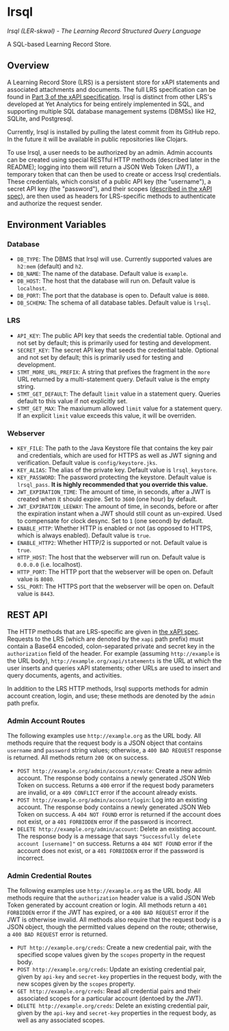 # lrsql

_lrsql (LER-skwəl) - The Learning Record Structured Query Language_

A SQL-based Learning Record Store.

## Overview

A Learning Record Store (LRS) is a persistent store for xAPI statements and associated attachments and documents. The full LRS specification can be found in [Part 3 of the xAPI specification](https://github.com/adlnet/xAPI-Spec/blob/master/xAPI-Communication.md#partthree). lrsql is distinct from other LRS's developed at Yet Analytics for being entirely implemented in SQL, and supporting multiple SQL database management systems (DBMSs) like H2, SQLite, and Postgresql.

Currently, lrsql is installed by pulling the latest commit from its GitHub repo. In the future it will be available in public repositories like Clojars.

To use lrsql, a user needs to be authorized by an admin. Admin accounts can be created using special RESTful HTTP methods (described later in the README); logging into them will return a JSON Web Token (JWT), a temporary token that can then be used to create or access lrsql credentials. These credentials, which consist of a public API key (the "username"), a secret API key (the "password"), and their scopes ([described in the xAPI spec](https://github.com/adlnet/xAPI-Spec/blob/master/xAPI-Communication.md#42-oauth-10-authorization-scope)), are then used as headers for LRS-specific methods to authenticate and authorize the request sender.

## Environment Variables

### Database

- `DB_TYPE`: The DBMS that lrsql will use. Currently supported values are `h2:mem` (default) and `h2`.
- `DB_NAME`: The name of the database. Default value is `example`.
- `DB_HOST`: The host that the database will run on. Default value is `localhost`.
- `DB_PORT`: The port that the database is open to. Default value is `8080`.
- `DB_SCHEMA`: The schema of all database tables. Default value is `lrsql`.

### LRS

- `API_KEY`: The public API key that seeds the credential table. Optional and not set by default; this is primarily used for testing and development.
- `SECRET_KEY`: The secret API key that seeds the credential table. Optional and not set by default; this is primarily used for testing and development.
- `STMT_MORE_URL_PREFIX`: A string that prefixes the fragment in the `more` URL returned by a multi-statement query. Default value is the empty string.
- `STMT_GET_DEFAULT`: The default `limit` value in a statement query. Queries default to this value if not explicitly set.
- `STMT_GET_MAX`: The maxiumum allowed `limit` value for a statement query. If an explicit `limit` value exceeds this value, it will be overriden.

### Webserver
- `KEY_FILE`: The path to the Java Keystore file that contains the key pair and credentials, which are used for HTTPS as well as JWT signing and verification. Default value is `config/keystore.jks`.
- `KEY_ALIAS`: The alias of the private key. Default value is `lrsql_keystore`.
- `KEY_PASSWORD`: The password protecting the keystore. Default value is `lrsql_pass`. **It is highly recommended that you override this value.**
- `JWT_EXPIRATION_TIME`: The amount of time, in seconds, after a JWT is created when it should expire. Set to `3600` (one hour) by default.
- `JWT_EXPIRATION_LEEWAY`: The amount of time, in seconds, before or after the expiration instant when a JWT should still count as un-expired. Used to compensate for clock desync. Set to `1` (one second) by default.
- `ENABLE_HTTP`: Whether HTTP is enabled or not (as opposed to HTTPS, which is always enabled). Default value is `true`.
- `ENABLE_HTTP2`: Whether HTTP/2 is supported or not. Default value is `true`.
- `HTTP_HOST`: The host that the webserver will run on. Default value is `0.0.0.0` (i.e. localhost).
- `HTTP_PORT`: The HTTP port that the webserver will be open on. Default value is `8080`.
- `SSL_PORT`: The HTTPS port that the webserver will be open on. Default value is `8443`.

## REST API

The HTTP methods that are LRS-specific are given in [the xAPI spec](https://github.com/adlnet/xAPI-Spec/blob/master/xAPI-Communication.md#datatransfer). Requests to the LRS (which are denoted by the `xapi` path prefix) must contain a Base64 encoded, colon-separated private and secret key in the `authorization` field of the header. For example (assuming `http://example` is the URL body), `http://example.org/xapi/statements` is the URL at which the user inserts and queries xAPI statements; other URLs are used to insert and query documents, agents, and activities.

In addition to the LRS HTTP methods, lrsql supports methods for admin account creation, login, and use; these methods are denoted by the `admin` path prefix.

### Admin Account Routes

The following examples use `http://example.org` as the URL body. All methods require that the request body is a JSON object that contains `username` and `password` string values; otherwise, a `400 BAD REQUEST` response is returned. All methods return `200 OK` on success.

- `POST http://example.org/admin/account/create`: Create a new admin account. The response body contains a newly generated JSON Web Token on success. Returns a `400` error if the request body parameters are invalid, or a `409 CONFLICT` error if the account already exists.
- `POST http://example.org/admin/account/login`: Log into an existing account. The response body contains a newly generated JSON Web Token on success. A `404 NOT FOUND` error is returned if the account does not exist, or a `401 FORBIDDEN` error if the password is incorrect.
- `DELETE http://example.org/admin/account`: Delete an existing account. The response body is a message that says `"Successfully delete account [username]"` on success. Returns a `404 NOT FOUND` error if the account does not exist, or a `401 FORBIDDEN` error if the password is incorrect.

### Admin Credential Routes

The following examples use `http://example.org` as the URL body. All methods require that the `authorization` header value is a valid JSON Web Token generated by account creation or login. All methods return a `401 FORBIDDEN` error if the JWT has expired, or a `400 BAD REQUEST` error if the JWT is otherwise invalid. All methods also require that the request body is a JSON object, though the permitted values depend on the route; otherwise, a `400 BAD REQUEST` error is returned.

- `PUT http://example.org/creds`: Create a new credential pair, with the specified scope values given by the `scopes` property in the request body.
- `POST http://example.org/creds`: Update an existing credential pair, given by `api-key` and `secret-key` properties in the request body, with the new scopes given by the `scopes` property.
- `GET http://example.org/creds`: Read all credential pairs and their associated scopes for a particular account (dentoed by the JWT).
- `DELETE http://example.org/creds`: Delete an existing credential pair, given by the `api-key` and `secret-key` properties in the request body, as well as any associated scopes.

